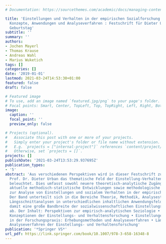 ```yaml
---
# Documentation: https://sourcethemes.com/academic/docs/managing-content/

title: 'Einstellungen und Verhalten in der empirischen Sozialforschung: Analytische
  Konzepte, Anwendungen und Analyseverfahren : Festschrift für Dieter Urban zum 65.
  Geburtstag'
subtitle: ''
summary: ''
authors:
- Jochen Mayerl
- Thomas Krause
- Andreas Wahl
- Marius Wuketich
tags: []
categories: []
date: '2019-01-01'
lastmod: 2021-03-24T14:53:30+01:00
featured: false
draft: false

# Featured image
# To use, add an image named `featured.jpg/png` to your page's folder.
# Focal points: Smart, Center, TopLeft, Top, TopRight, Left, Right, BottomLeft, Bottom, BottomRight.
image:
  caption: ''
  focal_point: ''
  preview_only: false

# Projects (optional).
#   Associate this post with one or more of your projects.
#   Simply enter your project's folder or file name without extension.
#   E.g. `projects = ["internal-project"]` references `content/project/deep-learning/index.md`.
#   Otherwise, set `projects = []`.
projects: []
publishDate: '2021-03-24T13:53:29.937695Z'
publication_types:
- '5'
abstract: 'Aus verschiedenen Perspektiven wird in dieser Festschrift zu Ehren von
  Prof. Dr. Dieter Urban das thematische Feld der Einstellung-Verhaltens-Forschung
  beleuchtet. Dies umfasst sowohl neuere theoretisch-analytische Zugänge als auch
  aktuelle methodisch-statistische Entwicklungen sowie methodologische Überlegungen
  zur Analyse von Einstellungen und sozialem Verhalten in der empirischen Sozialforschung.
  Der Band unterteilt sich in die Bereiche Theorie, Methodik, Analysestrategien und
  Längsschnittanalysen in unterschiedlichen inhaltlichen Anwendungsfeldern und deckt
  damit eine große Bandbreite der sozialwissenschaftlichen Einstellungs-Verhaltens-Forschung
  ab. Der Inhalt: Perspektiven zur empirisch-analytischen Soziologie • Theorien und
  Konzeptionen der Einstellungs- und Verhaltensforschung • Einstellungen und Verhalten
  in der Forschungspraxis: Erhebungsmethoden und Analyseverfahren • Längsschnittliche
  Analyseverfahren der Einstellungs- und Verhaltensforschung'
publication: '*Springer VS*'
url_pdf: https://link.springer.com/book/10.1007/978-3-658-16348-8
---
```

